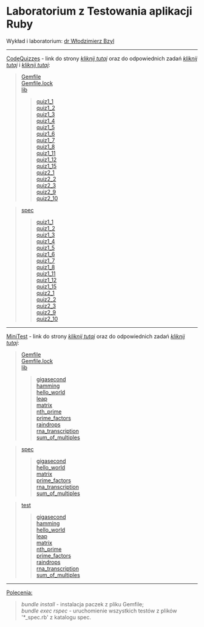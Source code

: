 # Laboratorium z Testowania aplikacji Ruby

Wykład i laboratorium: [dr Włodzimierz Bzyl](https://github.com/egzamin/tar)

********************************

[CodeQuizzes](CodeQuizzes) - link do strony [_kliknij tutaj_](http://www.codequizzes.com) oraz do odpowiednich zadań [_kliknij tutaj_](http://www.codequizzes.com/ruby/test-driven-development/strings-integers-tdd) i [_kliknij tutaj_](http://www.codequizzes.com/ruby/test-driven-development/rspec-arrays-expectations):
> [Gemfile](CodeQuizzes/Gemfile)  
> [Gemfile.lock](CodeQuizzes/Gemfile.lock)  
> [lib](CodeQuizzes/lib)
>> [quiz1_1](CodeQuizzes/lib/quiz1_1.rb)  
>> [quiz1_2](CodeQuizzes/lib/quiz1_2.rb)  
>> [quiz1_3](CodeQuizzes/lib/quiz1_3.rb)  
>> [quiz1_4](CodeQuizzes/lib/quiz1_4.rb)  
>> [quiz1_5](CodeQuizzes/lib/quiz1_5.rb)  
>> [quiz1_6](CodeQuizzes/lib/quiz1_6.rb)  
>> [quiz1_7](CodeQuizzes/lib/quiz1_7.rb)  
>> [quiz1_8](CodeQuizzes/lib/quiz1_8.rb)  
>> [quiz1_11](CodeQuizzes/lib/quiz1_11.rb)  
>> [quiz1_12](CodeQuizzes/lib/quiz1_12.rb)  
>> [quiz1_15](CodeQuizzes/lib/quiz1_15.rb)  
>> [quiz2_1](CodeQuizzes/lib/quiz2_1.rb)  
>> [quiz2_2](CodeQuizzes/lib/quiz2_2.rb)  
>> [quiz2_3](CodeQuizzes/lib/quiz2_3.rb)  
>> [quiz2_9](CodeQuizzes/lib/quiz2_9.rb)  
>> [quiz2_10](CodeQuizzes/lib/quiz2_10.rb)

> [spec](CodeQuizzes/spec)
>> [quiz1_1](CodeQuizzes/spec/quiz1_1_spec.rb)  
>> [quiz1_2](CodeQuizzes/spec/quiz1_2_spec.rb)  
>> [quiz1_3](CodeQuizzes/spec/quiz1_3_spec.rb)  
>> [quiz1_4](CodeQuizzes/spec/quiz1_4_spec.rb)  
>> [quiz1_5](CodeQuizzes/spec/quiz1_5_spec.rb)  
>> [quiz1_6](CodeQuizzes/spec/quiz1_6_spec.rb)  
>> [quiz1_7](CodeQuizzes/spec/quiz1_7_spec.rb)  
>> [quiz1_8](CodeQuizzes/spec/quiz1_8_spec.rb)  
>> [quiz1_11](CodeQuizzes/spec/quiz1_11_spec.rb)  
>> [quiz1_12](CodeQuizzes/spec/quiz1_12_spec.rb)  
>> [quiz1_15](CodeQuizzes/spec/quiz1_15_spec.rb)  
>> [quiz2_1](CodeQuizzes/spec/quiz2_1_spec.rb)  
>> [quiz2_2](CodeQuizzes/spec/quiz2_2_spec.rb)  
>> [quiz2_3](CodeQuizzes/spec/quiz2_3_spec.rb)  
>> [quiz2_9](CodeQuizzes/spec/quiz2_9_spec.rb)  
>> [quiz2_10](CodeQuizzes/spec/quiz2_10_spec.rb)

********************************

[MiniTest](MiniTest) - link do strony [_kliknij tutaj_](http://exercism.io/) oraz do odpowiednich zadań [_kliknij tutaj_](http://exercism.io/languages/ruby/exercises):
> [Gemfile](MiniTest/Gemfile)  
> [Gemfile.lock](MiniTest/Gemfile.lock)  
> [lib](MiniTest/lib)
>> [gigasecond](MiniTest/lib/gigasecond.rb)  
>> [hamming](MiniTest/lib/hamming.rb)  
>> [hello_world](MiniTest/lib/hello_world.rb)  
>> [leap](MiniTest/lib/leap.rb)  
>> [matrix](MiniTest/lib/matrix.rb)  
>> [nth_prime](MiniTest/lib/nth_prime.rb)  
>> [prime_factors](MiniTest/lib/prime_factors.rb)  
>> [raindrops](MiniTest/lib/raindrops.rb)  
>> [rna_transcription](MiniTest/lib/rna_transcription.rb)  
>> [sum_of_multiples](MiniTest/lib/sum_of_multiples.rb)

> [spec](MiniTest/spec)
>> [gigasecond](MiniTest/spec/gigasecond_spec.rb)  
>> [hello_world](MiniTest/spec/hello_world_spec.rb)  
>> [matrix](MiniTest/spec/matrix_spec.rb)  
>> [prime_factors](MiniTest/spec/prime_factors_spec.rb)  
>> [rna_transcription](MiniTest/spec/rna_transcription_spec.rb)  
>> [sum_of_multiples](MiniTest/spec/sum_of_multiples_spec.rb)

> [test](MiniTest/test)
>> [gigasecond](MiniTest/test/gigasecond/gigasecond_test.rb)  
>> [hamming](MiniTest/test/hamming/hamming_test.rb)  
>> [hello_world](MiniTest/test/hello-world/hello_world_test.rb)  
>> [leap](MiniTest/test/leap/leap_test.rb)  
>> [matrix](MiniTest/test/matrix/matrix_test.rb)  
>> [nth_prime](MiniTest/test/nth-prime/nth_prime_test.rb)  
>> [prime_factors](MiniTest/test/prime-factors/prime_factors_test.rb)  
>> [raindrops](MiniTest/test/raindrops/raindrops_test.rb)  
>> [rna_transcription](MiniTest/test/rna-transcription/rna_transcription_test.rb)  
>> [sum_of_multiples](MiniTest/test/sum-of-multiples/sum_of_multiples_test.rb)

********************************

<u>Polecenia:</u>  
> _bundle install_ - instalacja paczek z pliku Gemfile;  
> _bundle exec rspec_  - uruchomienie wszystkich testów z plików '*_spec.rb' z katalogu spec.